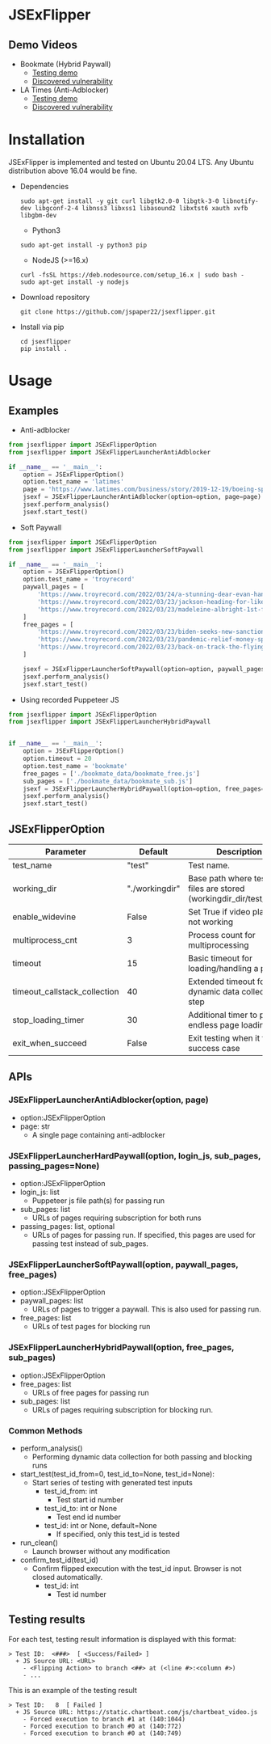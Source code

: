 # JSExFlipper
## Demo Videos
+ Bookmate (Hybrid Paywall)
  + [Testing demo](https://drive.google.com/file/d/1GOJGvRgzhzTidFZDj9ve55gOAEu0HuJx/view?usp=sharing)
  + [Discovered vulnerability](https://drive.google.com/file/d/1Fy-717-xeM4n2-mGEvbOpMtIg6AaLavw/view?usp=sharing)
+ LA Times (Anti-Adblocker)
  + [Testing demo](https://drive.google.com/file/d/1tiQoxNRCIvkAhqKKNZBJL3r65wR-9GMv/view?usp=sharing)
  + [Discovered vulnerability](https://drive.google.com/file/d/1W7JyfLQcGiPqBt6Z2wyywzqnPM_StfJG/view?usp=sharing)

# Installation
JSExFlipper is implemented and tested on Ubuntu 20.04 LTS. Any Ubuntu distribution above 16.04 would be fine.
+ Dependencies
    ```shell
    sudo apt-get install -y git curl libgtk2.0-0 libgtk-3-0 libnotify-dev libgconf-2-4 libnss3 libxss1 libasound2 libxtst6 xauth xvfb libgbm-dev
    ```
    + Python3
    ```shell
    sudo apt-get install -y python3 pip
    ```
    + NodeJS (>=16.x)
    ```shell
    curl -fsSL https://deb.nodesource.com/setup_16.x | sudo bash - 
    sudo apt-get install -y nodejs
    ```

+ Download repository
	```shell
	git clone https://github.com/jspaper22/jsexflipper.git
	```
+ Install via pip
	```shell
	cd jsexflipper
	pip install .
	```
 
# Usage

## Examples
+ Anti-adblocker
```python
from jsexflipper import JSExFlipperOption
from jsexflipper import JSExFlipperLauncherAntiAdblocker

if __name__ == '__main__':
    option = JSExFlipperOption()
    option.test_name = 'latimes'
    page = 'https://www.latimes.com/business/story/2019-12-19/boeing-spacex-spacecraft-parachutes'
    jsexf = JSExFlipperLauncherAntiAdblocker(option=option, page=page)
    jsexf.perform_analysis()
    jsexf.start_test()
```
+ Soft Paywall
```python
from jsexflipper import JSExFlipperOption
from jsexflipper import JSExFlipperLauncherSoftPaywall

if __name__ == '__main__':
    option = JSExFlipperOption()
    option.test_name = 'troyrecord'
    paywall_pages = [
        'https://www.troyrecord.com/2022/03/24/a-stunning-dear-evan-hansen-plays-proctors/',
        'https://www.troyrecord.com/2022/03/23/jackson-heading-for-likely-confirmation-despite-gop-darts/',
        'https://www.troyrecord.com/2022/03/23/madeleine-albright-1st-female-us-secretary-of-state-dies/'
    ]
    free_pages = [
        'https://www.troyrecord.com/2022/03/23/biden-seeks-new-sanctions-help-for-ukrainians-in-europe/',
        'https://www.troyrecord.com/2022/03/23/pandemic-relief-money-spent-on-hotel-ballpark-ski-slopes/',
        'https://www.troyrecord.com/2022/03/23/back-on-track-the-flying-horses-are-eager-to-get-back-in-the-swing-of-things-in-2022/'
    ]

    jsexf = JSExFlipperLauncherSoftPaywall(option=option, paywall_pages=paywall_pages, free_pages=free_pages)
    jsexf.perform_analysis()
    jsexf.start_test()
```
+ Using recorded Puppeteer JS
```python
from jsexflipper import JSExFlipperOption
from jsexflipper import JSExFlipperLauncherHybridPaywall


if __name__ == '__main__':
    option = JSExFlipperOption()
    option.timeout = 20
    option.test_name = 'bookmate'
    free_pages = ['./bookmate_data/bookmate_free.js']
    sub_pages = ['./bookmate_data/bookmate_sub.js']
    jsexf = JSExFlipperLauncherHybridPaywall(option=option, free_pages=free_pages, sub_pages=sub_pages)
    jsexf.perform_analysis()
    jsexf.start_test()
```

## JSExFlipperOption

| Parameter                    | Default        | Description                                                         |
|------------------------------|----------------|---------------------------------------------------------------------|
| test_name                    | "test"         | Test name.                                                          |
| working_dir                  | "./workingdir" | Base path where testing files are stored (workingdir_dir/test_name) |
| enable_widevine              | False          | Set True if video play is not working                               |
| multiprocess_cnt             | 3              | Process count for multiprocessing                                   |
| timeout                      | 15             | Basic timeout for loading/handling a page                           |
| timeout_callstack_collection | 40             | Extended timeout for dynamic data collection step                   |
| stop_loading_timer           | 30             | Additional timer to prevent endless page loading                    |
| exit_when_succeed            | False          | Exit testing when it finds success case                             |

## APIs
### JSExFlipperLauncherAntiAdblocker(option, page)
+ option:JSExFlipperOption
+ page: str
  + A single page containing anti-adblocker
### JSExFlipperLauncherHardPaywall(option, login_js, sub_pages, passing_pages=None)
+ option:JSExFlipperOption
+ login_js: list
  + Puppeteer js file path(s) for passing run
+ sub_pages: list
  + URLs of pages requiring subscription for both runs
+ passing_pages: list, optional
  + URLs of pages for passing run. If specified, this pages are used for passing test instead of sub_pages.
### JSExFlipperLauncherSoftPaywall(option, paywall_pages, free_pages)
+ option:JSExFlipperOption
+ paywall_pages: list
  + URLs of pages to trigger a paywall. This is also used for passing run.
+ free_pages: list
  + URLs of test pages for blocking run
### JSExFlipperLauncherHybridPaywall(option, free_pages, sub_pages)
+ option:JSExFlipperOption
+ free_pages: list
  + URLs of free pages for passing run 
+ sub_pages: list
  + URLs of pages requiring subscription for blocking run.

### Common Methods
+ perform_analysis()
  + Performing dynamic data collection for both passing and blocking runs
+ start_test(test_id_from=0, test_id_to=None, test_id=None):
  + Start series of testing with generated test inputs
    + test_id_from: int
      + Test start id number
    + test_id_to: int or None
      + Test end id number
    + test_id: int or None, default=None
      + If specified, only this test_id is tested
+ run_clean()
  + Launch browser without any modification
+ confirm_test_id(test_id)
  + Confirm flipped execution with the test_id input. Browser is not closed automatically.
    + test_id: int
      + Test id number

## Testing results
For each test, testing result information is displayed with this format:
```
> Test ID:  <###>  [ <Success/Failed> ]
  + JS Source URL: <URL> 
    - <Flipping Action> to branch <##> at (<line #>:<column #>)
    - ...
```
This is an example of the testing result
```
> Test ID:   8  [ Failed ]
  + JS Source URL: https://static.chartbeat.com/js/chartbeat_video.js 
    - Forced execution to branch #1 at (140:1044)
    - Forced execution to branch #0 at (140:772)
    - Forced execution to branch #0 at (140:749)
```